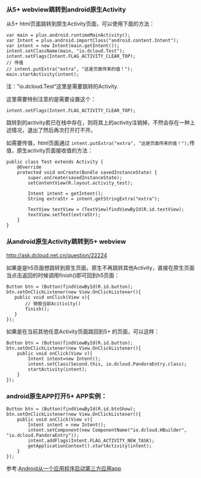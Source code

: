 ### 从5+ webview跳转到android原生Activity

从5+ html页面跳转到原生Activity页面，可以使用下面的方法：
```
var main = plus.android.runtimeMainActivity();
var Intent = plus.android.importClass("android.content.Intent");
var intent = new Intent(main.getIntent());
intent.setClassName(main, "io.dcloud.Test");
intent.setFlags(Intent.FLAG_ACTIVITY_CLEAR_TOP); 
// 传值
// intent.putExtra("extra", "这是页面传来的值！");
main.startActivity(intent);
```
注："io.dcloud.Test“这里是需要跳转的Activity.

这里需要特别注意的是需要设置这个：
```
intent.setFlags(Intent.FLAG_ACTIVITY_CLEAR_TOP);
```
跳转到的activity若已在栈中存在，则将其上的activity注销掉，不然会存在一种上述情况，退出了然后再次打开打不开。

如需要传值，html页面通过 `intent.putExtra("extra", "这是页面传来的值！");`传值，原生activity页面接收值的方法：

```
public class Test extends Activity {
    @Override
    protected void onCreate(Bundle savedInstanceState) {
        super.onCreate(savedInstanceState);
        setContentView(R.layout.activity_test);

        Intent intent = getIntent();
        String extraStr = intent.getStringExtra("extra");

        TextView textView = (TextView)findViewById(R.id.textView);
        textView.setText(extraStr);
    }
}
```

### 从android原生Activity跳转到5+ webview

http://ask.dcloud.net.cn/question/22224

如果是是h5页面想跳转到原生页面，原生不再跳转其他Activity，直接在原生页面当点击返回的时候调用finish()即可回到h5页面：
```
Button btn = (Button)findViewById(R.id.button);
btn.setOnClickListener(new View.OnClickListener(){
   public void onClick(View v){
       // 销毁当前Acitivity()
       finish();
   }
});
```

如果是在当前其他任意Activity页面跳回到5+ 的页面，可以这样：
```
Button btn = (Button)findViewById(R.id.button);
btn.setOnClickListener(new View.OnClickListener(){
    public void onClick(View v){
        Intent intent=new Intent();
        intent.setClass(Second.this, io.dcloud.PandoraEntry.class);
        startActivity(intent);
    }
});
```

### android原生APP打开5+ APP实例：

```
Button btn = (Button)findViewById(R.id.btnShow);
btn.setOnClickListener(new View.OnClickListener(){
    public void onClick(View v){
        Intent intent = new Intent();
        intent.setComponent(new ComponentName("io.dcloud.HBuilder", "io.dcloud.PandoraEntry"));
        intent.addFlags(Intent.FLAG_ACTIVITY_NEW_TASK);
        getApplicationContext().startActivity(intent);
    }
});
```

参考:[Android从一个应用程序启动第三方应用app](http://blog.csdn.net/TTKatrina/article/details/50755024)
